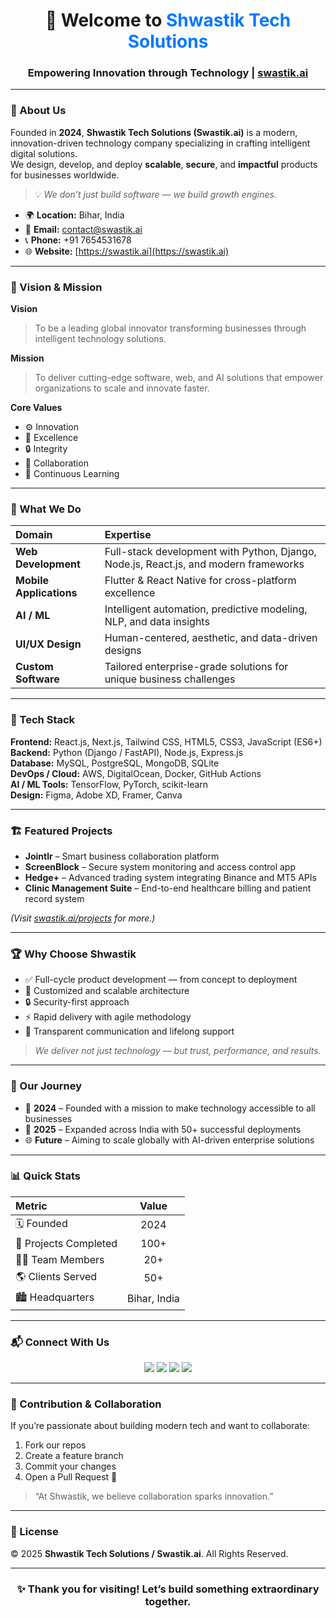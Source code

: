 <h1 align="center">🚀 Welcome to <span style="color:#0078ff;">Shwastik Tech Solutions</span></h1>
<h3 align="center">Empowering Innovation through Technology | <a href="https://swastik.ai" target="_blank">swastik.ai</a></h3>

---

### 🏢 About Us

Founded in **2024**, **Shwastik Tech Solutions (Swastik.ai)** is a modern, innovation-driven technology company specializing in crafting intelligent digital solutions.  
We design, develop, and deploy **scalable**, **secure**, and **impactful** products for businesses worldwide.

> 💡 *We don’t just build software — we build growth engines.*

- 🌍 **Location:** Bihar, India  
- 📧 **Email:** contact@swastik.ai  
- 📞 **Phone:** +91 7654531678  
- 🌐 **Website:** [https://swastik.ai](https://swastik.ai)

---

### 🎯 Vision & Mission

**Vision**  
> To be a leading global innovator transforming businesses through intelligent technology solutions.

**Mission**  
> To deliver cutting-edge software, web, and AI solutions that empower organizations to scale and innovate faster.

**Core Values**  
- ⚙️ Innovation  
- 💼 Excellence  
- 🔒 Integrity  
- 🤝 Collaboration  
- 🧠 Continuous Learning  

---

### 💼 What We Do

| Domain | Expertise |
|:--|:--|
| **Web Development** | Full-stack development with Python, Django, Node.js, React.js, and modern frameworks |
| **Mobile Applications** | Flutter & React Native for cross-platform excellence |
| **AI / ML** | Intelligent automation, predictive modeling, NLP, and data insights |
| **UI/UX Design** | Human-centered, aesthetic, and data-driven designs |
| **Custom Software** | Tailored enterprise-grade solutions for unique business challenges |

---

### 🧠 Tech Stack

**Frontend:** React.js, Next.js, Tailwind CSS, HTML5, CSS3, JavaScript (ES6+)  
**Backend:** Python (Django / FastAPI), Node.js, Express.js  
**Database:** MySQL, PostgreSQL, MongoDB, SQLite  
**DevOps / Cloud:** AWS, DigitalOcean, Docker, GitHub Actions  
**AI / ML Tools:** TensorFlow, PyTorch, scikit-learn  
**Design:** Figma, Adobe XD, Framer, Canva  

---

### 🏗️ Featured Projects

- **Jointlr** – Smart business collaboration platform  
- **ScreenBlock** – Secure system monitoring and access control app  
- **Hedge+** – Advanced trading system integrating Binance and MT5 APIs  
- **Clinic Management Suite** – End-to-end healthcare billing and patient record system  

*(Visit [swastik.ai/projects](https://swastik.ai/projects) for more.)*

---

### 🏆 Why Choose Shwastik

- ✅ Full-cycle product development — from concept to deployment  
- 🧩 Customized and scalable architecture  
- 🔒 Security-first approach  
- ⚡ Rapid delivery with agile methodology  
- 💬 Transparent communication and lifelong support  

> *We deliver not just technology — but trust, performance, and results.*

---

### 🧭 Our Journey

- 🚀 **2024** – Founded with a mission to make technology accessible to all businesses  
- 🤝 **2025** – Expanded across India with 50+ successful deployments  
- 🌐 **Future** – Aiming to scale globally with AI-driven enterprise solutions  

---

### 📊 Quick Stats

| Metric | Value |
|:--|:--:|
| 🗓️ Founded | 2024 |
| 💼 Projects Completed | 100+ |
| 👨‍💻 Team Members | 20+ |
| 🌎 Clients Served | 50+ |
| 🏙️ Headquarters | Bihar, India |

---

### 📬 Connect With Us

<p align="center">
  <a href="https://swastik.ai"><img src="https://img.shields.io/badge/Website-0078FF?style=for-the-badge&logo=google-chrome&logoColor=white"/></a>
  <a href="mailto:contact@swastik.ai"><img src="https://img.shields.io/badge/Email-D14836?style=for-the-badge&logo=gmail&logoColor=white"/></a>
  <a href="[https://linkedin.com/company/swastik-ai](https://www.linkedin.com/company/shwastik-tech-solutions-pvt-ltd/)"><img src="https://img.shields.io/badge/LinkedIn-0A66C2?style=for-the-badge&logo=linkedin&logoColor=white"/></a>
  <a href="[https://github.com/swastik-ai](https://github.com/shwastiktechsolutions)"><img src="https://img.shields.io/badge/GitHub-171515?style=for-the-badge&logo=github&logoColor=white"/></a>
</p>

---

### 🧩 Contribution & Collaboration

If you’re passionate about building modern tech and want to collaborate:
1. Fork our repos  
2. Create a feature branch  
3. Commit your changes  
4. Open a Pull Request 🚀  

> “At Shwastik, we believe collaboration sparks innovation.”

---

### 📜 License

© 2025 **Shwastik Tech Solutions / Swastik.ai**. All Rights Reserved.

---

<h3 align="center">✨ Thank you for visiting! Let’s build something extraordinary together.</h3>
